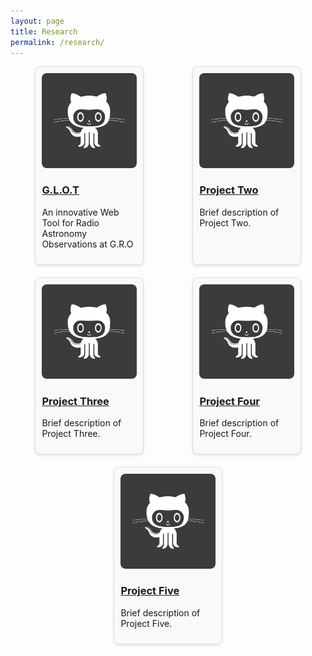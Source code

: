```yaml
---
layout: page
title: Research
permalink: /research/
---
```


<style>
.research-grid {
  display: flex;
  flex-wrap: wrap;
  justify-content: space-around;
}

.research-item {
  margin-bottom: 20px; 
  border: 1px solid #ddd; 
  padding: 10px; 
  border-radius: 8px; 
  background-color: #f9f9f9; 
  width: 30%; 
  transition: transform 0.3s ease-in-out, box-shadow 0.3s ease-in-out; /* Animation for transform and shadow */
  margin-right: 1%; 
  margin-left: 1%; 
  box-shadow: 0 2px 4px rgba(0,0,0,0.1); /* Initial shadow */
}

.research-item:hover {
  transform: translateY(-5px) scale(1.05); /* Move up slightly and scale */
  box-shadow: 0 4px 8px rgba(0, 0, 0, 0.2); /* Enhanced shadow on hover */
}

.research-image {
  max-width: 100%; 
  height: auto; 
  border-radius: 8px;
}

@media (max-width: 800px) {
  .research-item {
    width: 45%; /* Adjust for smaller screens */
  }
}

@media (max-width: 600px) {
  .research-item {
    width: 100%; /* Full width on very small screens */
  }
}
</style>

<div class="research-grid">
  <!-- Research items -->
  <div class="research-item">
    <img class="research-image" src="/img/avatar-icon.png" alt="G.L.O.T">
    <h3><a href="/research/webtool/">G.L.O.T</a></h3>
    <p>An innovative Web Tool for Radio Astronomy Observations at G.R.O</p>
  </div>

  <div class="research-item">
    <img class="research-image" src="/img/avatar-icon.png" alt="Project Two">
    <h3><a href="/research/lpdasimulations/">Project Two</a></h3>
    <p>Brief description of Project Two.</p>
  </div>

  <div class="research-item">
    <img class="research-image" src="/img/avatar-icon.png" alt="Project Three">
    <h3><a href="/research/project-three">Project Three</a></h3>
    <p>Brief description of Project Three.</p>
  </div>
  <div class="research-item">
    <img class="research-image" src="/img/avatar-icon.png" alt="Project Two">
    <h3><a href="/research/lpdasimulations/">Project Four</a></h3>
    <p>Brief description of Project Four.</p>
  </div>
  <div class="research-item">
    <img class="research-image" src="/img/avatar-icon.png" alt="Project Two">
    <h3><a href="/research/lpdasimulations/">Project Five</a></h3>
    <p>Brief description of Project Five.</p>
  </div>
</div>

 
